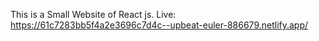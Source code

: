This is a Small Website of React js. 
Live: https://61c7283bb5f4a2e3696c7d4c--upbeat-euler-886679.netlify.app/

